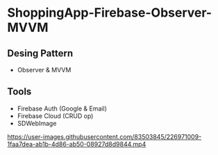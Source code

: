 # ShoppingApp-Firebase-Observer-MVVM

## Desing Pattern
 
- Observer & MVVM 

## Tools

- Firebase Auth (Google & Email)
- Firebase Cloud (CRUD op)
- SDWebImage

https://user-images.githubusercontent.com/83503845/226971009-1faa7dea-ab1b-4d86-ab50-08927d8d9844.mp4

